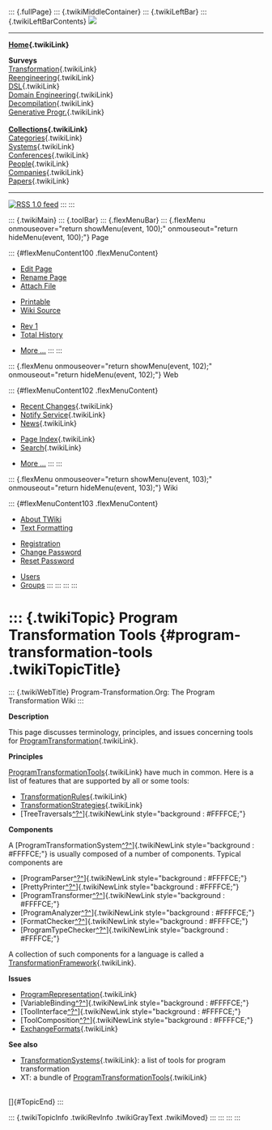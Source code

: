 ::: {.fullPage}
::: {.twikiMiddleContainer}
::: {.twikiLeftBar}
::: {.twikiLeftBarContents}
![](../pub/transformation.gif)

------------------------------------------------------------------------

**[Home](WebHome){.twikiLink}**

**Surveys**\
[Transformation](ProgramTransformation){.twikiLink}\
[Reengineering](ReengineeringWiki){.twikiLink}\
[DSL](DomainSpecificLanguages){.twikiLink}\
[Domain Engineering](DomainEngineering){.twikiLink}\
[Decompilation](DeCompilation){.twikiLink}\
[Generative Progr.](GenerativeProgrammingWiki){.twikiLink}\
\
**[Collections](CategoryCollection){.twikiLink}**\
[Categories](CategoryCategory){.twikiLink}\
[Systems](TransformationSystems){.twikiLink}\
[Conferences](TransformationConferences){.twikiLink}\
[People](TransformationPeople){.twikiLink}\
[Companies](TransformationCompanies){.twikiLink}\
[Papers](CategoryPaper){.twikiLink}

------------------------------------------------------------------------

[![](../pub/rss.gif "RSS 1.0 feed")](WebRss@skin=rss)
:::
:::

::: {.twikiMain}
::: {.toolBar}
::: {.flexMenuBar}
::: {.flexMenu onmouseover="return showMenu(event, 100);" onmouseout="return hideMenu(event, 100);"}
Page

::: {#flexMenuContent100 .flexMenuContent}
-   [Edit
    Page](http://www.program-transformation.org/edit/Transform/ProgramTransformationTools?t=1536826538)
-   [Rename
    Page](http://www.program-transformation.org/rename/Transform/ProgramTransformationTools)
-   [Attach
    File](http://www.program-transformation.org/attach/Transform/ProgramTransformationTools)

<!-- -->

-   [Printable](http://www.program-transformation.org/view/Transform/ProgramTransformationTools?skin=print.pattern)
-   [Wiki
    Source](http://www.program-transformation.org/view/Transform/ProgramTransformationTools?skin=text&raw=on&contenttype=text/plain)

<!-- -->

-   [Rev
    1](http://www.program-transformation.org/view/Transform/ProgramTransformationTools?rev=1.1)
-   [Total
    History](http://www.program-transformation.org/rdiff/Transform/ProgramTransformationTools)

<!-- -->

-   [More
    \...](http://www.program-transformation.org/oops/Transform/ProgramTransformationTools?template=oopsmore&param1=1.1&param2=1.1)
:::
:::

::: {.flexMenu onmouseover="return showMenu(event, 102);" onmouseout="return hideMenu(event, 102);"}
Web

::: {#flexMenuContent102 .flexMenuContent}
-   [Recent Changes](WebChanges){.twikiLink}
-   [Notify Service](WebNotify){.twikiLink}
-   [News](WebNews){.twikiLink}

<!-- -->

-   [Page Index](WebIndex){.twikiLink}
-   [Search](WebSearch){.twikiLink}

<!-- -->

-   [More
    \...](http://www.program-transformation.org/oops/Transform/ProgramTransformationTools?template=oopsmore&param1=1.1&param2=1.1)
:::
:::

::: {.flexMenu onmouseover="return showMenu(event, 103);" onmouseout="return hideMenu(event, 103);"}
Wiki

::: {#flexMenuContent103 .flexMenuContent}
-   [About
    TWiki](http://www.program-transformation.org/view/TWiki/WebHome)
-   [Text
    Formatting](http://www.program-transformation.org/view/TWiki/TextFormattingRules)

<!-- -->

-   [Registration](http://www.program-transformation.org/view/TWiki/TWikiRegistration)
-   [Change
    Password](http://www.program-transformation.org/view/TWiki/ChangePassword)
-   [Reset
    Password](http://www.program-transformation.org/view/TWiki/ResetPassword)

<!-- -->

-   [Users](http://www.program-transformation.org/view/Main/TWikiUsers)
-   [Groups](http://www.program-transformation.org/view/Main/TWikiGroups)
:::
:::
:::
:::

::: {.twikiTopic}
Program Transformation Tools {#program-transformation-tools .twikiTopicTitle}
============================

::: {.twikiWebTitle}
Program-Transformation.Org: The Program Transformation Wiki
:::

**Description**

This page discusses terminology, principles, and issues concerning tools
for [ProgramTransformation](ProgramTransformation){.twikiLink}.

**Principles**

[ProgramTransformationTools](ProgramTransformationTools){.twikiLink}
have much in common. Here is a list of features that are supported by
all or some tools:

-   [TransformationRules](TransformationRules){.twikiLink}
-   [TransformationStrategies](TransformationStrategies){.twikiLink}
-   [TreeTraversals[^?^](http://www.program-transformation.org/edit/Transform/TreeTraversals?topicparent=Transform.ProgramTransformationTools)]{.twikiNewLink
    style="background : #FFFFCE;"}

**Components**

A
[ProgramTransformationSystem[^?^](http://www.program-transformation.org/edit/Transform/ProgramTransformationSystem?topicparent=Transform.ProgramTransformationTools)]{.twikiNewLink
style="background : #FFFFCE;"} is usually composed of a number of
components. Typical components are

-   [ProgramParser[^?^](http://www.program-transformation.org/edit/Transform/ProgramParser?topicparent=Transform.ProgramTransformationTools)]{.twikiNewLink
    style="background : #FFFFCE;"}
-   [PrettyPrinter[^?^](http://www.program-transformation.org/edit/Transform/PrettyPrinter?topicparent=Transform.ProgramTransformationTools)]{.twikiNewLink
    style="background : #FFFFCE;"}
-   [ProgramTransformer[^?^](http://www.program-transformation.org/edit/Transform/ProgramTransformer?topicparent=Transform.ProgramTransformationTools)]{.twikiNewLink
    style="background : #FFFFCE;"}
-   [ProgramAnalyzer[^?^](http://www.program-transformation.org/edit/Transform/ProgramAnalyzer?topicparent=Transform.ProgramTransformationTools)]{.twikiNewLink
    style="background : #FFFFCE;"}
-   [FormatChecker[^?^](http://www.program-transformation.org/edit/Transform/FormatChecker?topicparent=Transform.ProgramTransformationTools)]{.twikiNewLink
    style="background : #FFFFCE;"}
-   [ProgramTypeChecker[^?^](http://www.program-transformation.org/edit/Transform/ProgramTypeChecker?topicparent=Transform.ProgramTransformationTools)]{.twikiNewLink
    style="background : #FFFFCE;"}

A collection of such components for a language is called a
[TransformationFramework](TransformationFramework){.twikiLink}.

**Issues**

-   [ProgramRepresentation](ProgramRepresentation){.twikiLink}
-   [VariableBinding[^?^](http://www.program-transformation.org/edit/Transform/VariableBinding?topicparent=Transform.ProgramTransformationTools)]{.twikiNewLink
    style="background : #FFFFCE;"}
-   [ToolInterface[^?^](http://www.program-transformation.org/edit/Transform/ToolInterface?topicparent=Transform.ProgramTransformationTools)]{.twikiNewLink
    style="background : #FFFFCE;"}
-   [ToolComposition[^?^](http://www.program-transformation.org/edit/Transform/ToolComposition?topicparent=Transform.ProgramTransformationTools)]{.twikiNewLink
    style="background : #FFFFCE;"}
-   [ExchangeFormats](ExchangeFormat){.twikiLink}

**See also**

-   [TransformationSystems](TransformationSystems){.twikiLink}: a list
    of tools for program transformation
-   XT: a bundle of
    [ProgramTransformationTools](ProgramTransformationTools){.twikiLink}

\
[]{#TopicEnd}
:::

::: {.twikiTopicInfo .twikiRevInfo .twikiGrayText .twikiMoved}
:::
:::
:::
:::
